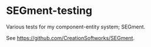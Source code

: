 SEGment-testing
===============

Various tests for my component-entity system; SEGment.

See https://github.com/CreationSoftworks/SEGment.
